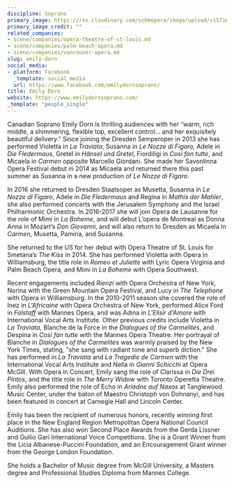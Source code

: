 ```yaml
---
discipline: Soprano
primary_image: https://res.cloudinary.com/schmopera/image/upload/v1571621950/media/2019/10/Dorn_gpue8u.jpg
primary_image_credit: ""
related_companies:
- scene/companies/opera-theatre-of-st-louis.md
- scene/companies/palm-beach-opera.md
- scene/companies/vancouver-opera.md
slug: emily-dorn
social_media:
- platform: Facebook
  _template: social_media
  url: https://www.facebook.com/emilydornsoprano/
title: Emily Dorn
website: https://www.emilydornsoprano.com/
_template: "people_single"
---
```

Canadian Soprano Emily Dorn is thrilling audiences with her “warm, rich middle, a shimmering, flexible top, excellent control… and her exquisitely beautiful delivery.” Since joining the Dresden Semperoper in 2013 she has performed Violetta in _La Traviata_, Susanna in _Le Nozze di Figaro_, Adele in _Die Fledermaus_, Gretel in _Hänsel und Gretel_, Fiordiligi in _Cosi fan tutte_, and Micaela in _Carmen_ opposite Marcello Giordani.  She made her Savonlinna Opera Festival debut in 2014 as Micaela and returned there this past summer as Susanna in a new production of _Le Nozze di Figaro_. 

In 2016 she returned to Dresden Staatsoper as Musetta, Susanna in _Le Nozze di Figaro_, Adele in _Die Fledermaus_ and Regina in _Mathis der Mahler_, she also performed concerts with the Jerusalem Symphony and the Israel Philharmonic Orchestra. In 2016-2017 she will join Opera de Lausanne for the role of Mimi in _La Boheme_, and will debut L’opera de Montreal as Donna Anna in Mozart’s _Don Giovanni_, and will also return to Dresden as Micaela in _Carmen_, Musetta, Pamina, and Susanna.

She returned to the US for her debut with Opera Theatre of St. Louis for Smetana’s _The Kiss_ in 2014.  She has performed Violetta with Opera in Williamsburg, the title role in _Romeo et Juliette_ with Lyric Opera Virginia and Palm Beach Opera, and Mimi in _La Boheme_ with Opera Southwest.

Recent engagements included _Rienzi_ with Opera Orchestra of New York, Norina with the Green Mountain Opera Festival, and Lucy in _The Telephone_ with Opera in Williamsburg. In the 2010-2011 season she covered the role of Inez in _L'Africaine_ with Opera Orchestra of New York, performed Alice Ford in _Falstaff_ with Mannes Opera, and was Adina in _L'Elisir d'Amore_ with International Vocal Arts Institute.  Other previous credits include Violetta in _La Traviata_, Blanche de la Force in the _Dialogues of the Carmelites_, and Despina in _Cosi fan tutte_ with the Mannes Opera Theatre. Her portrayal of Blanche in _Dialogues of the Carmelites_ was warmly praised by the New York Times, stating, "she sang with radiant tone and superb diction."  She has performed in _La Traviata_ and _La Tragedie de Carmen_ with the International Vocal Arts Institute and Nella in _Gianni Schicchi_ at Opera McGill.  With Opera in Concert, Emily sang the role of Clarissa in _Die Drei Pintos_, and the title role in _The Merry Widow_ with Toronto Operetta Theatre. Emily also performed the role of Echo in _Ariadne auf Naxos_ at Tanglewood Music Center, under the baton of Maestro Christoph von Dohnanyi, and has been featured in concert at Carnegie Hall and Lincoln Center.

Emily has been the recipient of numerous honors, recently winning first place in the New England Region Metropolitan Opera National Council Auditions.  She has also won Second Place Awards from the Gerda Lissner and Guilio Gari International Voice Competitions.  She is a Grant Winner from the Licia Albanese-Puccini Foundation, and an Encouragement Grant winner from the George London Foundation.

She holds a Bachelor of Music degree from McGill University, a Masters degree and Professional Studies Diploma from Mannes College.